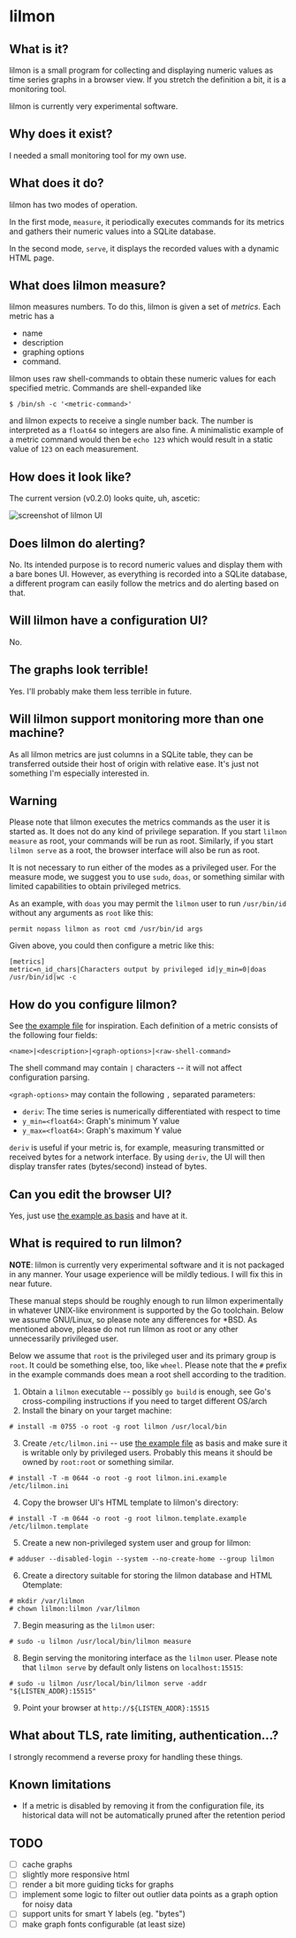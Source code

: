 # lilmon

## What is it?

lilmon is a small program for collecting and displaying numeric values as time
series graphs in a browser view. If you stretch the definition a bit, it is a
monitoring tool.

lilmon is currently very experimental software.

## Why does it exist?

I needed a small monitoring tool for my own use.

## What does it do?

lilmon has two modes of operation.

In the first mode, `measure`, it periodically executes commands for its metrics
and gathers their numeric values into a SQLite database.

In the second mode, `serve`, it displays the recorded values with a dynamic HTML
page.


## What does lilmon measure?

lilmon measures numbers. To do this, lilmon is given a set of *metrics*. Each
metric has a

- name
- description
- graphing options
- command.

lilmon uses raw shell-commands to obtain these numeric values for each specified
metric. Commands are shell-expanded like

    $ /bin/sh -c '<metric-command>'

and lilmon expects to receive a single number back. The number is interpreted as
a `float64` so integers are also fine. A minimalistic example of a metric
command would then be `echo 123` which would result in a static value of `123`
on each measurement.

## How does it look like?

The current version (v0.2.0) looks quite, uh, ascetic:

![screenshot of lilmon
UI](https://github.com/susji/lilmon/raw/main/lilmon.png "lilmon v0.2.0")

## Does lilmon do alerting?

No. Its intended purpose is to record numeric values and display them with a
bare bones UI. However, as everything is recorded into a SQLite database, a
different program can easily follow the metrics and do alerting based on that.

## Will lilmon have a configuration UI?

No.

## The graphs look terrible!

Yes. I'll probably make them less terrible in future.

## Will lilmon support monitoring more than one machine?

As all lilmon metrics are just columns in a SQLite table, they can be
transferred outside their host of origin with relative ease. It's just not
something I'm especially interested in.

## Warning

Please note that lilmon executes the metrics commands as the user it is started
as. It does not do any kind of privilege separation. If you start `lilmon
measure` as root, your commands will be run as root. Similarly, if you start
`lilmon serve` as a root, the browser interface will also be run as root.

It is not necessary to run either of the modes as a privileged user. For the
measure mode, we suggest you to use `sudo`, `doas`, or something similar with
limited capabilities to obtain privileged metrics.

As an example, with `doas` you may permit the `lilmon` user to run
`/usr/bin/id` without any arguments as `root` like this:

```doas
permit nopass lilmon as root cmd /usr/bin/id args
```

Given above, you could then configure a metric like this:
```
[metrics]
metric=n_id_chars|Characters output by privileged id|y_min=0|doas /usr/bin/id|wc -c
```

## How do you configure lilmon?

See [the example file](lilmon.ini.example) for inspiration. Each definition of a
metric consists of the following four fields:

    <name>|<description>|<graph-options>|<raw-shell-command>

The shell command may contain `|` characters -- it will not affect configuration
parsing.

`<graph-options>` may contain the following `,` separated parameters:

  - `deriv`: The time series is numerically differentiated with respect to time
  - `y_min=<float64>`: Graph's minimum Y value
  - `y_max=<float64>`: Graph's maximum Y value

`deriv` is useful if your metric is, for example, measuring transmitted or
received bytes for a network interface. By using `deriv`, the UI will then
display transfer rates (bytes/second) instead of bytes.

## Can you edit the browser UI?

Yes, just use [the example as basis](lilmon.template.example) and have at it.

## What is required to run lilmon?

**NOTE**: lilmon is currently very experimental software and it is not packaged
in any manner. Your usage experience will be mildly tedious. I will fix this in
near future.

These manual steps should be roughly enough to run lilmon experimentally in
whatever UNIX-like environment is supported by the Go toolchain. Below we assume
GNU/Linux, so please note any differences for *BSD. As mentioned above, please
do not run lilmon as root or any other unnecessarily privileged user.

Below we assume that `root` is the privileged user and its primary group is
`root`. It could be something else, too, like `wheel`. Please note that the `#`
prefix in the example commands does mean a root shell according to the tradition.

1. Obtain a `lilmon` executable -- possibly `go build` is enough, see Go's
   cross-compiling instructions if you need to target different OS/arch
2. Install the binary on your target machine:
```
# install -m 0755 -o root -g root lilmon /usr/local/bin
```
3. Create `/etc/lilmon.ini` -- use [the example file](lilmon.ini.example) as
   basis and make sure it is writable only by privileged users. Probably this
   means it should be owned by `root:root` or something similar.
```
# install -T -m 0644 -o root -g root lilmon.ini.example /etc/lilmon.ini
```

4. Copy the browser UI's HTML template to lilmon's directory:
```
# install -T -m 0644 -o root -g root lilmon.template.example /etc/lilmon.template
```
5. Create a new non-privileged system user and group for lilmon:
```
# adduser --disabled-login --system --no-create-home --group lilmon
```
6. Create a directory suitable for storing the lilmon database and HTML
   Otemplate:
```
# mkdir /var/lilmon
# chown lilmon:lilmon /var/lilmon
```
7. Begin measuring as the `lilmon` user:
```
# sudo -u lilmon /usr/local/bin/lilmon measure
```
8. Begin serving the monitoring interface as the `lilmon` user. Please note that
   `lilmon serve` by default only listens on `localhost:15515`:
```
# sudo -u lilmon /usr/local/bin/lilmon serve -addr "${LISTEN_ADDR}:15515"
```
9. Point your browser at `http://${LISTEN_ADDR}:15515`

## What about TLS, rate limiting, authentication...?

I strongly recommend a reverse proxy for handling these things.

## Known limitations

- If a metric is disabled by removing it from the configuration file, its
  historical data will not be automatically pruned after the retention period

## TODO

- [ ] cache graphs
- [ ] slightly more responsive html
- [ ] render a bit more guiding ticks for graphs
- [ ] implement some logic to filter out outlier data points as a graph option for noisy data
- [ ] support units for smart Y labels (eg. "bytes")
- [ ] make graph fonts configurable (at least size)
